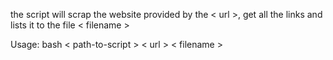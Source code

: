 the script will scrap the website provided by the < url >, get all the links and lists it to the file < filename >

Usage: bash < path-to-script > < url > < filename >

